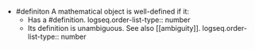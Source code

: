 - #definiton A mathematical object is well-defined if it:
	- Has a #definition.
	  logseq.order-list-type:: number
	- Its definition is unambiguous. See also [[ambiguity]].
	  logseq.order-list-type:: number